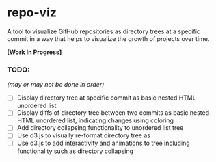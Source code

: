 # repo-viz
A tool to visualize GitHub repositories as directory trees at a specific commit in a way that helps to visualize the growth of projects over time.

__[Work In Progress]__

### TODO:
_(may or may not be done in order)_
- [ ] Display directory tree at specific commit as basic nested HTML unordered list
- [ ] Display diffs of directory tree between two commits as basic nested HTML unordered list, indicating changes using coloring
- [ ] Add directory collapsing functionality to unordered list tree
- [ ] Use d3.js to visually re-format directory tree as 
- [ ] Use d3.js to add interactivity and animations to tree including functionality such as directory collapsing
